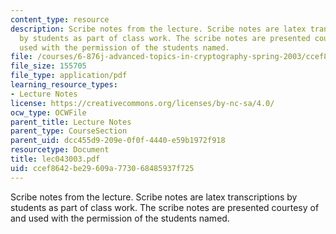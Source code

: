 ```yaml
---
content_type: resource
description: Scribe notes from the lecture. Scribe notes are latex transcriptions
  by students as part of class work. The scribe notes are presented courtesy of and
  used with the permission of the students named.
file: /courses/6-876j-advanced-topics-in-cryptography-spring-2003/ccef8642be29609a773068485937f725_lec043003.pdf
file_size: 155705
file_type: application/pdf
learning_resource_types:
- Lecture Notes
license: https://creativecommons.org/licenses/by-nc-sa/4.0/
ocw_type: OCWFile
parent_title: Lecture Notes
parent_type: CourseSection
parent_uid: dcc455d9-209e-0f0f-4440-e59b1972f918
resourcetype: Document
title: lec043003.pdf
uid: ccef8642-be29-609a-7730-68485937f725
---
```

Scribe notes from the lecture. Scribe notes are latex transcriptions by students as part of class work. The scribe notes are presented courtesy of and used with the permission of the students named.